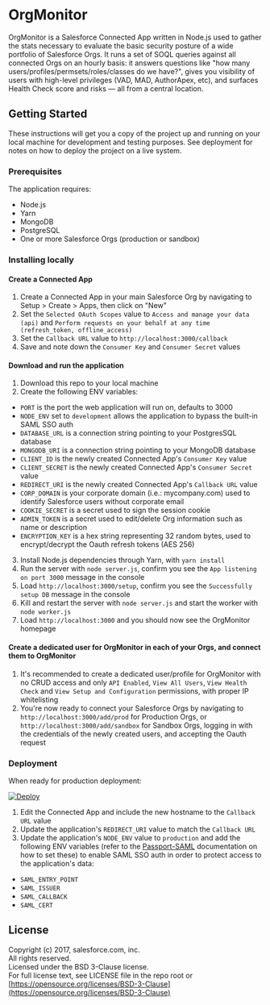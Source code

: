 # OrgMonitor

OrgMonitor is a Salesforce Connected App written in Node.js used to gather the stats necessary to evaluate the basic security posture of a wide portfolio of Salesforce Orgs. It runs a set of SOQL queries against all connected Orgs on an hourly basis: it answers questions like "how many users/profiles/permsets/roles/classes do we have?", gives you visibility of users with high-level privileges (VAD, MAD, AuthorApex, etc), and surfaces Health Check score and risks — all from a central location.

## Getting Started

These instructions will get you a copy of the project up and running on your local machine for development and testing purposes. See deployment for notes on how to deploy the project on a live system.

### Prerequisites

The application requires:

- Node.js
- Yarn
- MongoDB
- PostgreSQL
- One or more Salesforce Orgs (production or sandbox)

### Installing locally

#### Create a Connected App

1. Create a Connected App in your main Salesforce Org by navigating to Setup > Create > Apps, then click on "New"
2. Set the `Selected OAuth Scopes` value to `Access and manage your data (api)` and `Perform requests on your behalf at any time (refresh_token, offline_access)`
3. Set the `Callback URL` value to `http://localhost:3000/callback`
4. Save and note down the `Consumer Key` and `Consumer Secret` values

#### Download and run the application

1. Download this repo to your local machine
2. Create the following ENV variables:
  - `PORT` is the port the web application will run on, defaults to 3000
  - `NODE_ENV` set to `development` allows the application to bypass the built-in SAML SSO auth
  - `DATABASE_URL` is a connection string pointing to your PostgresSQL database
  - `MONGODB_URI` is a connection string pointing to your MongoDB database
  - `CLIENT_ID` is the newly created Connected App's `Consumer Key` value
  - `CLIENT_SECRET` is the newly created Connected App's `Consumer Secret` value
  - `REDIRECT_URI` is the newly created Connected App's `Callback URL` value
  - `CORP_DOMAIN` is your corporate domain (i.e.: mycompany.com) used to identify Salesforce users without corporate email
  - `COOKIE_SECRET` is a secret used to sign the session cookie
  - `ADMIN_TOKEN` is a secret used to edit/delete Org information such as name or description
  - `ENCRYPTION_KEY` is a hex string representing 32 random bytes, used to encrypt/decrypt the Oauth refresh tokens (AES 256)
3. Install Node.js dependencies through Yarn, with `yarn install`
4. Run the server with `node server.js`, confirm you see the `App listening on port 3000` message in the console
5. Load `http://localhost:3000/setup`, confirm you see the `Successfully setup DB` message in the console
6. Kill and restart the server with `node server.js` and start the worker with `node worker.js`
7. Load `http://localhost:3000` and you should now see the OrgMonitor homepage

#### Create a dedicated user for OrgMonitor in each of your Orgs, and connect them to OrgMonitor

1. It's recommended to create a dedicated user/profile for OrgMonitor with no CRUD access and only `API Enabled`, `View All Users`, `View Health Check` and `View Setup and Configuration` permissions, with proper IP whitelisting
2. You're now ready to connect your Salesforce Orgs by navigating to `http://localhost:3000/add/prod` for Production Orgs, or `http://localhost:3000/add/sandbox` for Sandbox Orgs, logging in with the credentials of the newly created users, and accepting the Oauth request

### Deployment

When ready for production deployment:

[![Deploy](https://www.herokucdn.com/deploy/button.svg)](https://heroku.com/deploy)

1. Edit the Connected App and include the new hostname to the `Callback URL` value
2. Update the application's `REDIRECT_URI` value to match the `Callback URL` 
3. Update the application's `NODE_ENV` value to `production` and add the following ENV variables (refer to the [Passport-SAML](https://github.com/bergie/passport-saml) documentation on how to set these) to enable SAML SSO auth in order to protect access to the application's data:
  - `SAML_ENTRY_POINT`
  - `SAML_ISSUER`
  - `SAML_CALLBACK`
  - `SAML_CERT`

## License

Copyright (c) 2017, salesforce.com, inc.  
All rights reserved.  
Licensed under the BSD 3-Clause license.  
For full license text, see LICENSE file in the repo root or [https://opensource.org/licenses/BSD-3-Clause](https://opensource.org/licenses/BSD-3-Clause)
